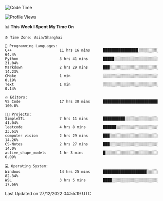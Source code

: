 <!--START_SECTION:waka-->
![Code Time](http://img.shields.io/badge/Code%20Time-506%20hrs%2026%20mins-blue)

![Profile Views](http://img.shields.io/badge/Profile%20Views-9-blue)

📊 **This Week I Spent My Time On** 

```text
⌚︎ Time Zone: Asia/Shanghai

💬 Programming Languages: 
C++                      11 hrs 16 mins      ████████████████░░░░░░░░░   64.4% 
Python                   3 hrs 41 mins       █████░░░░░░░░░░░░░░░░░░░░   21.04% 
Markdown                 2 hrs 29 mins       ███░░░░░░░░░░░░░░░░░░░░░░   14.23% 
CMake                    1 min               ░░░░░░░░░░░░░░░░░░░░░░░░░   0.19% 
Text                     1 min               ░░░░░░░░░░░░░░░░░░░░░░░░░   0.14%

🔥 Editors: 
VS Code                  17 hrs 30 mins      █████████████████████████   100.0%

🐱‍💻 Projects: 
SimpleSTL                7 hrs 11 mins       ██████████░░░░░░░░░░░░░░░   41.04% 
leetcode                 4 hrs 8 mins        ██████░░░░░░░░░░░░░░░░░░░   23.61% 
computer vision          2 hrs 29 mins       ███░░░░░░░░░░░░░░░░░░░░░░   14.26% 
CS-Notes                 2 hrs 27 mins       ███░░░░░░░░░░░░░░░░░░░░░░   14.0% 
active_shape_models      1 hr 3 mins         █░░░░░░░░░░░░░░░░░░░░░░░░   6.09%

💻 Operating System: 
Windows                  14 hrs 25 mins      ████████████████████░░░░░   82.34% 
WSL                      3 hrs 5 mins        ████░░░░░░░░░░░░░░░░░░░░░   17.66%

```


 Last Updated on 27/12/2022 04:55:19 UTC
<!--END_SECTION:waka-->